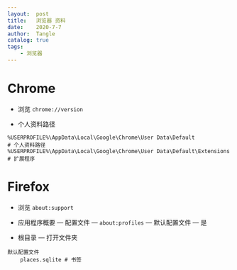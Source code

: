 ```yaml
---
layout:  post
title:   浏览器 资料
date:    2020-7-7
author:  Tangle
catalog: true
tags:
    - 浏览器
---
```


# Chrome

- 浏览 `chrome://version`

- 个人资料路径

```
%USERPROFILE%\AppData\Local\Google\Chrome\User Data\Default            # 个人资料路径
%USERPROFILE%\AppData\Local\Google\Chrome\User Data\Default\Extensions # 扩展程序
```

# Firefox

- 浏览 `about:support`

- 应用程序概要 — 配置文件 — `about:profiles` — 默认配置文件 — 是

- 根目录 — 打开文件夹

```
默认配置文件
    places.sqlite # 书签
```
